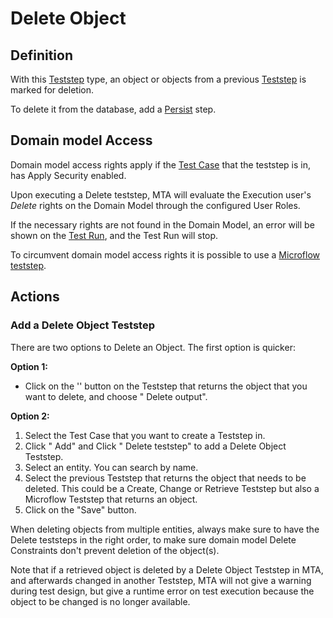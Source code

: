 # Delete Object

## Definition

With this [Teststep](.) type, an object or objects from a previous [Teststep](.) is marked for deletion.

To delete it from the database, add a [Persist](persist) step.

## Domain model Access

Domain model access rights apply if the [Test Case](../test-case) that the teststep is in, has Apply Security enabled.

Upon executing a Delete teststep, MTA will evaluate the Execution user's *Delete* rights on the Domain Model through the configured User Roles. 

If the necessary rights are not found in the Domain Model, an error will be shown on the [Test Run](../test-run), and the Test Run will stop. 

To circumvent domain model access rights it is possible to use a [Microflow teststep](microflow).

## Actions

### Add a Delete Object Teststep

There are two options to Delete an Object. The first option is quicker:

**Option 1:**

- Click on the '<i class="fas fa-ellipsis"></i>' button on the Teststep that returns the object that you want to delete, and choose "<i class="fal fa-plus-circle"></i> Delete output".

**Option 2:**

1. Select the Test Case that you want to create a Teststep in.
2. Click "<i class="fal fa-plus-circle"></i> Add" and Click "<i class="fal fa-plus-circle"></i> Delete teststep" to add a Delete Object Teststep.
3. Select an entity. You can search by name.
4. Select the previous Teststep that returns the object that needs to be deleted. This could be a Create, Change or Retrieve Teststep but also a Microflow Teststep that returns an object.
5. Click on the "Save" button. 

When deleting objects from multiple entities, always make sure to have the Delete teststeps in the right order, to make sure domain model Delete Constraints don't prevent deletion of the object(s).

Note that if a retrieved object is deleted by a Delete Object Teststep in MTA, and afterwards changed in another Teststep, MTA will not give a warning during test design, but give a runtime error on test execution because the object to be changed is no longer available.
